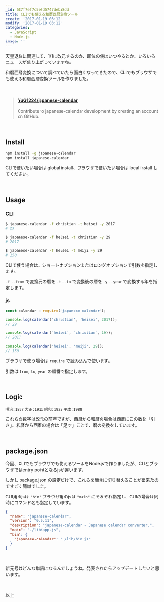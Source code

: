 ```yaml
---
_id: 587f7ef7c5e2d5747deba8dd
title: CLIでも使える和暦西暦変換ツール
create: '2017-01-19 03:12'
modify: '2017-01-19 03:12'
categories:
  - JavaScript
  - Node.js
image: ''
---
```


天皇退位に関連して、1/1に改元するのか、即位の儀はいつやるとか、いろいろニュースが盛り上がっていますね。

和暦西暦変換について調べていたら面白くなってきたので、CLIでもブラウザでも使える和暦西暦変換ツールを作りました。

　

<blockquote class="embedly-card" data-card-key="efc9713d77434ae8b88ef22dda0a91e8" data-card-controls="0" data-card-width="500" data-card-type="article" data-card-align="left"><h4><a href="https://github.com/YuG1224/japanese-calendar">YuG1224/japanese-calendar</a></h4><p>Contribute to japanese-calendar development by creating an account on GitHub.</p></blockquote>
<script async src="//cdn.embedly.com/widgets/platform.js" charset="UTF-8"></script>

<!-- more -->

　

## Install

```bash
npm install -g japanese-calendar
npm install japanese-calendar
```

CLIで使いたい場合は global install、ブラウザで使いたい場合は local install してください。

　

## Usage

### CLI
```bash
$ japanese-calendar -f christian -t heisei -y 2017
# 29

$ japanese-calendar -f heisei -t christian -y 29
# 2017

$ japanese-calendar -f heisei -t meiji -y 29
# 150
```

CLIで使う場合は、ショートオプションまたはロングオプションで引数を指定します。

`-f` `--from` で変換元の暦を `-t` `--to` で変換後の暦を `-y` `--year` で変換する年を指定します。

### js

```js
const calendar = require('japanese-calendar');

console.log(calendar('christian', 'heisei', 2017));
// 29

console.log(calendar('heisei', 'christian', 29));
// 2017

console.log(calendar('heisei', 'meiji', 29));
// 150
```

ブラウザで使う場合は `require` で読み込んで使います。

引数は `from`, `to`, `year` の順番で指定します。

　

## Logic

`明治:1867` `大正:1911` `昭和:1925` `平成:1988`

これらの数字は改元の前年ですが、西暦から和暦の場合は西暦にこの数を「引き」、和暦から西暦の場合は「足す」ことで、暦の変換をしています。

　

## package.json

今回、CLIでもブラウザでも使えるツールをNode.jsで作りましたが、CLIとブラウザではentry pointとなるjsが違います。

しかし package.json の設定だけで、これらを簡単に切り替えることが出来たのですごく簡単でした。

CUI用のjsは `"bin"` ブラウザ用のjsは `"main"` にそれぞれ指定し、CUIの場合は同時にコマンド名も指定しています。

```json
{
  "name": "japanese-calendar",
  "version": "0.0.11",
  "description": "japanese-calendar - Japanese calendar converter.",
  "main": "./lib/app.js",
  "bin": {
    "japanese-calendar": "./lib/bin.js"
  }
}
```

　

新元号はどんな単語になるんでしょうね。発表されたらアップデートしたいと思います。

　

以上
